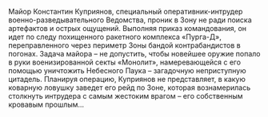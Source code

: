 <!--2016-11-28 21:45:55-->
Майор Константин Куприянов, специальный оперативник-интрудер военно-разведывательного Ведомства, проник в Зону не ради поиска артефактов и острых ощущений. Выполняя приказ командования, он идет по следу похищенного ракетного комплекса «Пурга-Д», переправленного через периметр Зоны бандой контрабандистов в погонах. Задача майора – не допустить, чтобы новейшее оружие попало в руки военизированной секты «Монолит», намеревающейся с его помощью уничтожить Небесного Паука – загадочную неприступную цитадель. Планируя операцию, Куприянов не представляет, в какую коварную ловушку заведет его рейд по Зоне, которая вознамерилась столкнуть интрудера с самым жестоким врагом – его собственным кровавым прошлым…